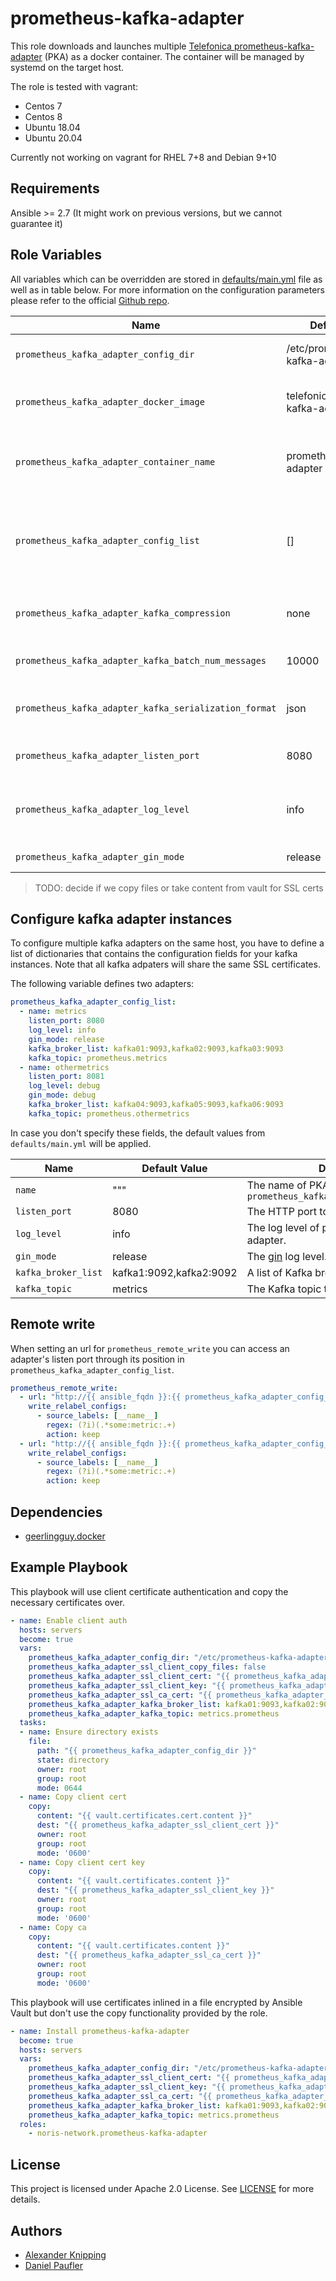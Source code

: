 # prometheus-kafka-adapter

This role downloads and launches multiple [Telefonica
prometheus-kafka-adapter](https://github.com/Telefonica/prometheus-kafka-adapter)
(PKA) as a docker container. The container will be managed by systemd on the
target host.

The role is tested with vagrant:

- Centos 7
- Centos 8
- Ubuntu 18.04
- Ubuntu 20.04

Currently not working on vagrant for RHEL 7+8 and Debian 9+10

## Requirements

Ansible >= 2.7 (It might work on previous versions, but we cannot guarantee
  it)

## Role Variables

All variables which can be overridden are stored in
[defaults/main.yml](defaults/main.yml) file as well as in table below. For more
information on the configuration parameters please refer to the official [Github
repo](https://github.com/Telefonica/prometheus-kafka-adapter).

Name|Default Value|Description
---|---|---
`prometheus_kafka_adapter_config_dir`|/etc/prometheus-kafka-adapter|The config dir on the target host.
`prometheus_kafka_adapter_docker_image`|telefonica/prometheus-kafka-adapter:1.6.0|The Docker image to use for the adapter.
`prometheus_kafka_adapter_container_name`|prometheus-kafka-adapter|The name of the container to be run on the target host.
`prometheus_kafka_adapter_config_list`|[]|A list of prometheus-kafka-instances, for example one PKA per kafka topic.
`prometheus_kafka_adapter_kafka_compression`|none|The compression type to be used.
`prometheus_kafka_adapter_kafka_batch_num_messages`|10000|The number of batches to write.
`prometheus_kafka_adapter_kafka_serialization_format`|json|Defines the serialization format (`json` or `avro-json`)
`prometheus_kafka_adapter_listen_port`|8080|The HTTP port to listen on.
`prometheus_kafka_adapter_log_level`|info|The log level of prometheus-kafka-adapter.
`prometheus_kafka_adapter_gin_mode`|release|The [gin](https://github.com/gin-gonic/gin) log level.

> TODO: decide if we copy files or take content from vault for SSL certs

## Configure kafka adapter instances

To configure multiple kafka adapters on the same host, you have to define a list
of dictionaries that contains the configuration fields for your kafka instances.
Note that all kafka adpaters will share the same SSL certificates.

The following variable defines two adapters:

```yaml
prometheus_kafka_adapter_config_list:
  - name: metrics
    listen_port: 8080
    log_level: info
    gin_mode: release
    kafka_broker_list: kafka01:9093,kafka02:9093,kafka03:9093
    kafka_topic: prometheus.metrics
  - name: othermetrics
    listen_port: 8081
    log_level: debug
    gin_mode: debug
    kafka_broker_list: kafka04:9093,kafka05:9093,kafka06:9093
    kafka_topic: prometheus.othermetrics
```

In case you don't specify these fields, the default values from `defaults/main.yml`
will be applied.

Name|Default Value|Description
---|---|---
`name`|"""|The name of PKA instance, appended to `prometheus_kafka_adapter_container_name`
`listen_port`|8080|The HTTP port to listen on.
`log_level`|info|The log level of prometheus-kafka-adapter.
`gin_mode`|release|The [gin](https://github.com/gin-gonic/gin) log level.
`kafka_broker_list`|kafka1:9092,kafka2:9092|A list of Kafka brokers to send the data to.
`kafka_topic`|metrics|The Kafka topic to send the data to.

## Remote write

When setting an url for `prometheus_remote_write` you can access an adapter's
listen port through its position in `prometheus_kafka_adapter_config_list`.

```yaml
prometheus_remote_write:
  - url: "http://{{ ansible_fqdn }}:{{ prometheus_kafka_adapter_config_list.0.listen_port }}/receive"
    write_relabel_configs:
      - source_labels: [__name__]
        regex: (?i)(.*some:metric:.+)
        action: keep
  - url: "http://{{ ansible_fqdn }}:{{ prometheus_kafka_adapter_config_list.1.listen_port }}/receive"
    write_relabel_configs:
      - source_labels: [__name__]
        regex: (?i)(.*some:metric:.+)
        action: keep
```

## Dependencies

- [geerlingguy.docker](https://github.com/geerlingguy/ansible-role-docker)

## Example Playbook

This playbook will use client certificate authentication and copy the necessary
certificates over.

```yaml
- name: Enable client auth
  hosts: servers
  become: true
  vars:
    prometheus_kafka_adapter_config_dir: "/etc/prometheus-kafka-adapter"
    prometheus_kafka_adapter_ssl_client_copy_files: false
    prometheus_kafka_adapter_ssl_client_cert: "{{ prometheus_kafka_adapter_config_dir }}/{{ vault.certificates.cert.name }}"
    prometheus_kafka_adapter_ssl_client_key: "{{ prometheus_kafka_adapter_config_dir }}/{{ vault.certificates.key.name }}"
    prometheus_kafka_adapter_ssl_ca_cert: "{{ prometheus_kafka_adapter_config_dir }}/{{ vault.certificates.ca.name }}"
    prometheus_kafka_adapter_kafka_broker_list: kafka01:9093,kafka02:9093,kafka03:909
    prometheus_kafka_adapter_kafka_topic: metrics.prometheus
  tasks:
  - name: Ensure directory exists
    file:
      path: "{{ prometheus_kafka_adapter_config_dir }}"
      state: directory
      owner: root
      group: root
      mode: 0644
  - name: Copy client cert
    copy:
      content: "{{ vault.certificates.cert.content }}"
      dest: "{{ prometheus_kafka_adapter_ssl_client_cert }}"
      owner: root
      group: root
      mode: '0600'
  - name: Copy client cert key
    copy:
      content: "{{ vault.certificates.content }}"
      dest: "{{ prometheus_kafka_adapter_ssl_client_key }}"
      owner: root
      group: root
      mode: '0600'
  - name: Copy ca
    copy:
      content: "{{ vault.certificates.content }}"
      dest: "{{ prometheus_kafka_adapter_ssl_ca_cert }}"
      owner: root
      group: root
      mode: '0600'
```

This playbook will use certificates inlined in a file encrypted by Ansible Vault
but don't use the copy functionality provided by the role.

```yaml
- name: Install prometheus-kafka-adapter
  become: true
  hosts: servers
  vars:
    prometheus_kafka_adapter_config_dir: "/etc/prometheus-kafka-adapter"
    prometheus_kafka_adapter_ssl_client_cert: "{{ prometheus_kafka_adapter_config_dir }}/{{ vault.certificates.cert.name }}"
    prometheus_kafka_adapter_ssl_client_key: "{{ prometheus_kafka_adapter_config_dir }}/{{ vault.certificates.key.name }}"
    prometheus_kafka_adapter_ssl_ca_cert: "{{ prometheus_kafka_adapter_config_dir }}/{{ vault.certificates.ca.name }}"
    prometheus_kafka_adapter_kafka_broker_list: kafka01:9093,kafka02:9093,kafka03:9093
    prometheus_kafka_adapter_kafka_topic: metrics.prometheus
  roles:
    - noris-network.prometheus-kafka-adapter
```

## License

This project is licensed under Apache 2.0 License. See [LICENSE](LICENSE) for more details.

## Authors

- [Alexander Knipping](https://github.com/obitech)
- [Daniel Paufler](https://github.com/egmont1227)
